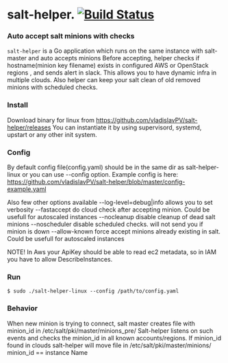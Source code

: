 # salt-helper. [![Build Status](https://travis-ci.org/vladislavPV/salt-helper.svg?branch=master)](https://travis-ci.org/vladislavPV/salt-helper)
### Auto accept salt minions with checks

`salt-helper` is a Go application which runs on the same instance with salt-master and auto accepts minions
Before accepting, helper checks if hostname(minion key filename) exists in configured AWS or
OpenStack regions , and sends alert in slack.
This allows you to have dynamic infra in multiple clouds. Also helper can keep your salt clean of old removed minions with scheduled checks.

### Install
Download binary for linux from https://github.com/vladislavPV/salt-helper/releases
You can instantiate it by using supervisord, systemd, upstart or any other init system.

### Config
By default config file(config.yaml) should be in the same dir as salt-helper-linux
or you can use --config option. Example config is here:
https://github.com/vladislavPV/salt-helper/blob/master/config-example.yaml

Also few other options available
	--log-level=debug|info	allows you to set verbosity
	--fastaccept			do cloud check after accepting minion. Could be usefull for autoscaled instances
	--nocleanup     		disable cleanup of dead salt minions
	--noscheduler   		disable scheduled checks. will not send you if minion is down
	--allow-known   		force accept minions already existing in salt. Could be usefull for autoscaled instances


NOTE!	In Aws your ApiKey should be able to read ec2 metadata, so in IAM you have to allow DescribeInstances.

### Run
```
$ sudo ./salt-helper-linux --config /path/to/config.yaml
```

### Behavior

When new minion is trying to connect, salt master creates file with minion_id in /etc/salt/pki/master/minions_pre/
Salt-helper listens on such events and checks the minion_id in all known accounts/regions.
If minion_id found in clouds salt-helper will move file in /etc/salt/pki/master/minions/
minion_id == instance Name

